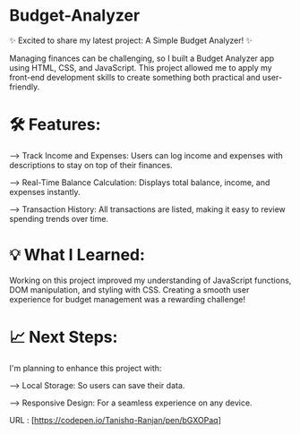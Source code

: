 # Budget-Analyzer

✨ Excited to share my latest project: A Simple Budget Analyzer! ✨

Managing finances can be challenging, so I built a Budget Analyzer app using HTML, CSS, and JavaScript. This project allowed me to apply my front-end development skills to create something both practical and user-friendly.

# 🛠️ Features:

--> Track Income and Expenses: Users can log income and expenses with descriptions to stay on top of their finances.

--> Real-Time Balance Calculation: Displays total balance, income, and expenses instantly.

--> Transaction History: All transactions are listed, making it easy to review spending trends over time.

# 💡 What I Learned:

Working on this project improved my understanding of JavaScript functions, DOM manipulation, and styling with CSS. Creating a smooth user experience for budget management was a rewarding challenge!

# 📈 Next Steps:

I'm planning to enhance this project with:

--> Local Storage: So users can save their data.

--> Responsive Design: For a seamless experience on any device.

URL : [https://codepen.io/Tanishq-Ranjan/pen/bGXOPaq]

